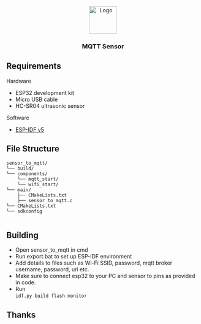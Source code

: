 <p align="center">
  <a href="https://mqtt.org/">
    <img src="https://mqtt.org/assets/img/mqtt-logo-transp.svg" alt="Logo" width=72 height=72>
  </a>

  <h3 align="center">MQTT Sensor</h3>


## Requirements

Hardware

- ESP32 development kit
- Micro USB cable
- HC-SR04 ultrasonic sensor

Software

- [ESP-IDF v5](https://docs.espressif.com/projects/esp-idf/en/latest/esp32/get-started/)

## File Structure


```text
sensor_to_mqtt/
└── build/
└── components/
    └── mqtt_start/
    └── wifi_start/
└── main/
    ├── CMakeLists.txt
    ├── sensor_to_mqtt.c
└── CMakeLists.txt
└── sdkconfig
    
```

## Building

- Open sensor_to_mqtt in cmd
- Run export.bat to set up ESP-IDF environment
- Add details to files such as Wi-Fi SSID, password, mqtt broker username, password, uri etc.
- Make sure to connect esp32 to your PC and sensor to pins as provided in code.
- Run   
  ```idf.py build flash monitor```

## Thanks




